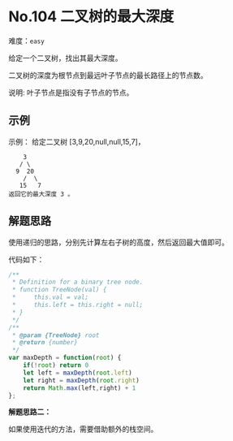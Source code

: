 # No.104 二叉树的最大深度

难度：`easy`

给定一个二叉树，找出其最大深度。

二叉树的深度为根节点到最远叶子节点的最长路径上的节点数。

说明: 叶子节点是指没有子节点的节点。

## 示例

示例：
给定二叉树 [3,9,20,null,null,15,7]，
```
    3
   / \
  9  20
    /  \
   15   7
返回它的最大深度 3 。
```

## 解题思路

使用递归的思路，分别先计算左右子树的高度，然后返回最大值即可。

代码如下：

```javascript
/**
 * Definition for a binary tree node.
 * function TreeNode(val) {
 *     this.val = val;
 *     this.left = this.right = null;
 * }
 */
/**
 * @param {TreeNode} root
 * @return {number}
 */
var maxDepth = function(root) {
    if(!root) return 0
    let left = maxDepth(root.left)
    let right = maxDepth(root.right)
    return Math.max(left,right) + 1
};
```

**解题思路二：**

如果使用迭代的方法，需要借助额外的栈空间。

